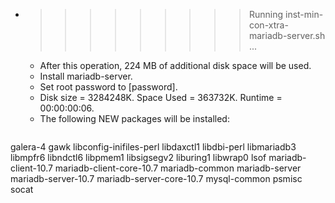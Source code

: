 * >>>>>>>>> Running inst-min-con-xtra-mariadb-server.sh ...
  * After this operation, 224 MB of additional disk space will be used.
  * Install mariadb-server.
  * Set root password to [password].
  * Disk size = 3284248K. Space Used = 363732K. Runtime = 00:00:00:06.
  * The following NEW packages will be installed:
  ```bash
galera-4 gawk libconfig-inifiles-perl libdaxctl1 libdbi-perl
libmariadb3 libmpfr6 libndctl6 libpmem1 libsigsegv2
liburing1 libwrap0 lsof mariadb-client-10.7 mariadb-client-core-10.7
mariadb-common mariadb-server mariadb-server-10.7 mariadb-server-core-10.7 mysql-common
psmisc socat
  ```
